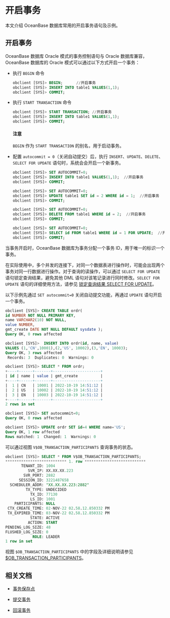 # 开启事务

本文介绍 OceanBase 数据库常用的开启事务语句及示例。

## 开启事务

OceanBase 数据库 Oracle 模式的事务控制语句与 Oracle 数据库兼容，OceanBase 数据库的 Oracle 模式可以通过以下方式开启一个事务：

* 执行 `BEGIN` 命令

  ```sql
  obclient [SYS]> BEGIN;      //开启事务
  obclient [SYS]> INSERT INTO table1 VALUES(1,1);  
  obclient [SYS]> COMMIT;
  ```

* 执行 `START TRANSACTION` 命令

  ```sql
  obclient [SYS]> START TRANSACTION; //开启事务
  obclient [SYS]> INSERT INTO table1 VALUES(1,1);  
  obclient [SYS]> COMMIT;
  ```

  <main id="notice" type='notice'>
    <h4>注意</h4>
    <p><code>BEGIN</code> 作为 <code>START TRANSACTION</code> 的别名，用于启动事务。</p>
  </main>

* 配置 `autocommit = 0`（关闭自动提交）后，执行 `INSERT`、`UPDATE`、`DELETE`、`SELECT FOR UPDATE` 语句时，系统会会开启一个新事务。

  ```sql
  obclient [SYS]> SET AUTOCOMMIT=0;
  obclient [SYS]> INSERT INTO table1 VALUES(1,1);  //开启事务
  obclient [SYS]> COMMIT;
  
  obclient [SYS]> SET AUTOCOMMIT=0;
  obclient [SYS]> UPDATE table1 SET id = 2 WHERE id = 1;  //开启事务
  obclient [SYS]> COMMIT;
  
  obclient [SYS]> SET AUTOCOMMIT=0;
  obclient [SYS]> DELETE FROM table1 WHERE id = 2;  //开启事务
  obclient [SYS]> COMMIT;
  
  obclient [SYS]> SET AUTOCOMMIT=0;
  obclient [SYS]> SELECT id FROM table1 WHERE id = 1 FOR UPDATE;  //开启事务
  obclient [SYS]> COMMIT;
  ```

当事务开启时，OceanBase 数据库为事务分配一个事务 ID，用于唯一的标识一个事务。

在实际使用中，多个并发的连接下，对同一个数据表进行操作时，可能会出现两个事务对同一行数据进行操作。对于查询的读操作，可以通过 `SELECT FOR UPDATE` 语句锁定查询结果，避免其他 DML 语句对该笔记录进行同时修改。`SELECT FOR UPDATE` 语句的详细使用方法，请参见 [锁定查询结果 SELECT FOR UPDATE](../400.read-data-of-oracle-mode/800.use-operators-and-functions-in-query-of-oracle-mode/1000.lock-query-result-select-for-update-of-oracle-mode.md)。

以下示例先通过 `SET autocommit=0` 关闭自动提交功能，再通过 `UPDATE` 语句开启一个事务。

```sql
obclient [SYS]> CREATE TABLE ordr(
id NUMBER NOT NULL PRIMARY KEY,
name VARCHAR2(10) NOT NULL,
value NUMBER,
gmt_create DATE NOT NULL DEFAULT sysdate );
Query OK, 0 rows affected

obclient [SYS]>  INSERT INTO ordr(id, name, value)
VALUES (1,'CN',10001),(2,'US', 10002),(3,'EN', 10003);
Query OK, 3 rows affected
 Records: 3  Duplicates: 0  Warnings: 0

obclient [SYS]> SELECT * FROM ordr;
+----+------+-------+---------------------+
| id | name | value | gmt_create          |
+----+------+-------+---------------------+
|  1 | CN   | 10001 | 2022-10-19 14:51:12 |
|  2 | US   | 10002 | 2022-10-19 14:51:12 |
|  3 | EN   | 10003 | 2022-10-19 14:51:12 |
+----+------+-------+---------------------+
2 rows in set

obclient [SYS]> SET autocommit=0;
Query OK, 0 rows affected 

obclient [SYS]> UPDATE ordr SET id=4 WHERE name='US'; 
Query OK, 1 row affected 
Rows matched: 1  Changed: 1  Warnings: 0
```

可以通过视图 `V$OB_TRANSACTION_PARTICIPANTS` 查询事务的状态。

```sql
obclient [SYS]> SELECT * FROM V$OB_TRANSACTION_PARTICIPANTS;
*************************** 1. row ***************************
       TENANT_ID: 1004
          SVR_IP: XX.XX.XX.223
        SVR_PORT: 2882
      SESSION_ID: 3221487658
  SCHEDULER_ADDR: "XX.XX.XX.223:2882"
         TX_TYPE: UNDECIDED
           TX_ID: 77130
           LS_ID: 1001
    PARTICIPANTS: NULL
 CTX_CREATE_TIME: 02-NOV-22 02.58.12.850332 PM
 TX_EXPIRED_TIME: 03-NOV-22 02.58.12.850332 PM
           STATE: ACTIVE
          ACTION: START
PENDING_LOG_SIZE: 48
FLUSHED_LOG_SIZE: 0
            ROLE: LEADER
1 row in set
```

视图 `$OB_TRANSACTION_PARTICIPANTS` 中的字段及详细说明请参见 [$OB_TRANSACTION_PARTICIPANTS](../../../700.reference/500.system-reference/500.system-view-of-oracle-mode/300.performance-view-of-oracle-mode/4900.v-ob_transaction_participants-of-oracle-mode.md)。

## 相关文档

* [事务保存点](300.transaction-savepoints-of-oracle-mode/100.mark-a-savepoint-of-oracle-mode.md)

* [提交事务](../500.transaction-management-of-oracle-mode/400.submit-transaction-of-oracle-mode.md)

* [回滚事务](../500.transaction-management-of-oracle-mode/500.roll-back-transactions-of-oracle-mode.md)
